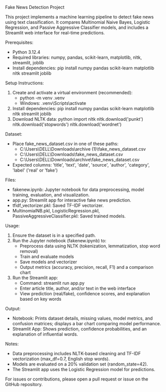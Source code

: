 Fake News Detection Project

This project implements a machine learning pipeline to detect fake news using text classification. It compares Multinomial Naive Bayes, Logistic Regression, and Passive Aggressive Classifier models, and includes a Streamlit web interface for real-time predictions.

Prerequisites:
- Python 3.12.4
- Required libraries: numpy, pandas, scikit-learn, matplotlib, nltk, streamlit, joblib
- Install dependencies: pip install numpy pandas scikit-learn matplotlib nltk streamlit joblib

Setup Instructions:
1. Create and activate a virtual environment (recommended):
   - python -m venv .venv
   - Windows: .venv\Scripts\activate
2. Install dependencies: pip install numpy pandas scikit-learn matplotlib nltk streamlit joblib
3. Download NLTK data:
   python
   import nltk
   nltk.download('punkt')
   nltk.download('stopwords')
   nltk.download('wordnet')
   

Dataset:
- Place fake_news_dataset.csv in one of these paths:
  - C:\Users\DELL\Downloads\archive (1)\fake_news_dataset.csv
  - C:\Users\DELL\Downloads\fake_news_dataset.csv
  - C:\Users\DELL\Downloads\archive\fake_news_dataset.csv
- Expected columns: 'title', 'text', 'date', 'source', 'author', 'category', 'label' ('real' or 'fake')

Files:
- fakenew.ipynb: Jupyter notebook for data preprocessing, model training, evaluation, and visualization.
- app.py: Streamlit app for interactive fake news prediction.
- tfidf_vectorizer.pkl: Saved TF-IDF vectorizer.
- MultinomialNB.pkl, LogisticRegression.pkl, PassiveAggressiveClassifier.pkl: Saved trained models.

Usage:
1. Ensure the dataset is in a specified path.
2. Run the Jupyter notebook (fakenew.ipynb) to:
   - Preprocess data using NLTK (tokenization, lemmatization, stop word removal)
   - Train and evaluate models
   - Save models and vectorizer
   - Output metrics (accuracy, precision, recall, F1) and a comparison chart
3. Run the Streamlit app:
   - Command: streamlit run app.py
   - Enter article title, author, and/or text in the web interface
   - View prediction (real/fake), confidence scores, and explanation based on key words

Output:
- Notebook: Prints dataset details, missing values, model metrics, and confusion matrices; displays a bar chart comparing model performance.
- Streamlit App: Shows prediction, confidence probabilities, and an explanation of influential words.

Notes:
- Data preprocessing includes NLTK-based cleaning and TF-IDF vectorization (max_df=0.7, English stop words).
- Models are evaluated on a 20% validation set (random_state=42).
- The Streamlit app uses the Logistic Regression model for predictions.

For issues or contributions, please open a pull request or issue on the GitHub repository.
